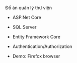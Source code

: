 Đồ án quản lý thư viện

- ASP.Net Core
- SQL Server
- Entity Framework Core
- Authentication/Authorization

- Demo: Firefox browser